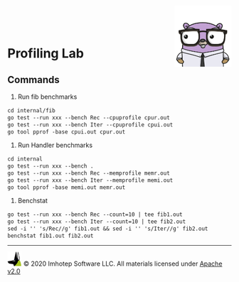 <img src="../assets/gophernand.png" align="right" width="128" height="auto"/>

<br/>
<br/>
<br/>

# Profiling Lab

## Commands

1. Run fib benchmarks

```shell
cd internal/fib
go test --run xxx --bench Rec --cpuprofile cpur.out
go test --run xxx --bench Iter --cpuprofile cpui.out
go tool pprof -base cpui.out cpur.out
```

1. Run Handler benchmarks

```shell
cd internal
go test --run xxx --bench .
go test --run xxx --bench Rec --memprofile memr.out
go test --run xxx --bench Iter --memprofile memi.out
go tool pprof -base memi.out memr.out
```

1. Benchstat

```shell
go test --run xxx --bench Rec --count=10 | tee fib1.out
go test --run xxx --bench Iter --count=10 | tee fib2.out
sed -i '' 's/Rec//g' fib1.out && sed -i '' 's/Iter//g' fib2.out
benchstat fib1.out fib2.out
```

---
<img src="../assets/imhotep_logo.png" width="32" height="auto"/> © 2020 Imhotep Software LLC.
All materials licensed under [Apache v2.0](http://www.apache.org/licenses/LICENSE-2.0)